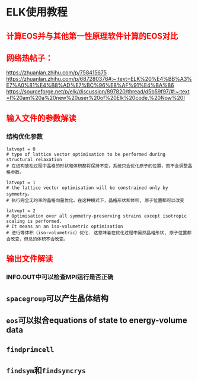 # ELK使用教程

## <span style="color:red"> 计算EOS并与其他第一性原理软件计算的EOS对比


## <span style="color:red"> 网络热帖子：
https://zhuanlan.zhihu.com/p/758415675
https://zhuanlan.zhihu.com/p/687280376#:~:text=ELK%20%E4%BB%A3%E7%A0%81%E4%B8%AD%E7%BC%96%E8%AF%91%E4%BA%86
https://sourceforge.net/p/elk/discussion/897820/thread/d5b59f97/#:~:text=I%20am%20a%20new%20user%20of%20Elk%20code.%20Now%20I


## <span style="color:red"> 输入文件的参数解读

### 结构优化参数
```shell
latvopt = 0
# type of lattice vector optimisation to be performed during structural relaxation
# 在结构放松过程中晶格的形状和体积都将保持不变，系统只会优化原子的位置，而不会调整晶格参数。

latvopt = 1 
# the lattice vector optimisation will be constrained only by symmetry。
# 执行完全无约束的晶格向量优化。在这种模式下，晶格形状和体积, 原子位置都可以改变

latvopt = 2
# Optimisation over all symmetry-preserving strains except isotropic scaling is performed.
# It means an an iso-volumetric optimisation
# 进行等体积（iso-volumetric）优化. 这意味着在优化过程中虽然晶格形状, 原子位置都会改变，但总的体积不会改变。
```
## <span style="color:red"> 输出文件解读

### INFO.OUT中可以检查MPI运行是否正确

## `spacegroup`可以产生晶体结构

## `eos`可以拟合equations of state to energy-volume data

## `findprimcell`

## `findsym`和`findsymcrys`



